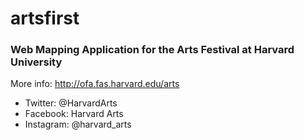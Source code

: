 # artsfirst
### Web Mapping Application for the Arts Festival at Harvard University
More info: http://ofa.fas.harvard.edu/arts
- Twitter: @HarvardArts
- Facebook: Harvard Arts
- Instagram: @harvard_arts
